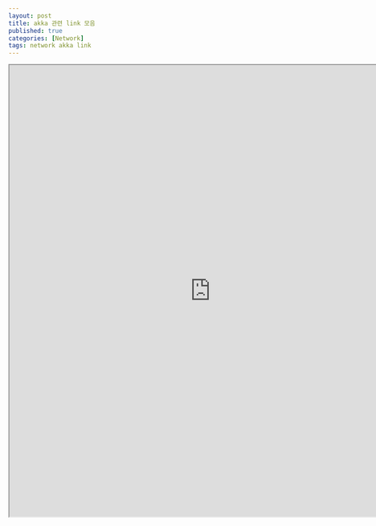 ```yaml
---
layout: post
title: akka 관련 link 모음
published: true
categories: [Network]
tags: network akka link
---
```

  
<iframe width="800" height="900" src="https://docs.google.com/document/d/e/2PACX-1vTZV-i08O6VZFJbCozkUvPGfcqrcCK0oBSEI5yOlxNkH1FfhvPw1yAKPkFf015Hleddx7oa9aJ1KJ-Y/pub?embedded=true"></iframe>  
  